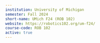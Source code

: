 ```yaml
---
institution: University of Michigan
semester: Fall 2024
short-name: UMich F24 (ROB 102)
website: https://robotics102.org/um-f24/
course-code: ROB 102
active: true
---
```

